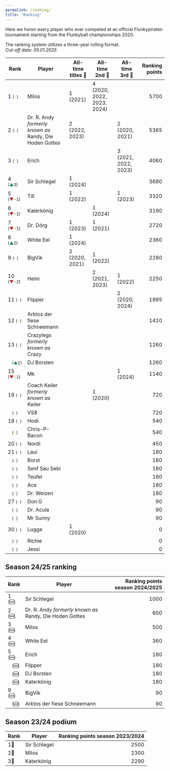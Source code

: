 ```yaml
---
permalink: /ranking/
title: "Ranking"
---
```


Here we honor every player who ever competed at an official Flunkypiraten tournament starting from the Flunkyball championships 2020.

The ranking system utilizes a three-year rolling format.  
_Cut-off date: 05.01.2025_



<!-- table tag start -->

| Rank | Player | All-time titles 🥇 | All-time 2nd 🥈 | All-time 3rd 🥉 | Ranking points |
|------|------|------|------|------|------:|
| 1 <span style="font-size: small">(<span style="color: #EFB700">-</span>)</span> | Milos | 1 (2021) | 4 (2020, 2022, 2023, 2024) |   | 5700 |
| 2 <span style="font-size: small">(<span style="color: #EFB700">-</span>)</span> | Dr. R. Andy *formerly known as* Randy, Die Hoden Gottes | 2 (2022, 2023) |   | 2 (2020, 2021) | 5365 |
| 3 <span style="font-size: small">(<span style="color: #EFB700">-</span>)</span> | Erich |   |   | 3 (2021, 2022, 2023) | 4060 |
| 4 <span style="font-size: small">(<span style="color: #008450">▲</span>3)</span> | Sir Schlegel | 1 (2024) |   |   | 3680 |
| 5 <span style="font-size: small">(<span style="color: #B81D13">▼</span>-1)</span> | Till | 1 (2022) |   | 1 (2023) | 3320 |
| 6 <span style="font-size: small">(<span style="color: #B81D13">▼</span>-1)</span> | Katerkönig |   | 1 (2024) |   | 3190 |
| 7 <span style="font-size: small">(<span style="color: #B81D13">▼</span>-1)</span> | Dr. Dörg | 1 (2023) | 1 (2021) |   | 2720 |
| 8 <span style="font-size: small">(<span style="color: #008450">▲</span>2)</span> | White Eel | 1 (2024) |   |   | 2360 |
| 9 <span style="font-size: small">(<span style="color: #EFB700">-</span>)</span> | BigVik | 2 (2020, 2021) | 1 (2022) |   | 2280 |
| 10 <span style="font-size: small">(<span style="color: #B81D13">▼</span>-2)</span> | Heini |   | 2 (2021, 2023) | 1 (2022) | 2250 |
| 11 <span style="font-size: small">(<span style="color: #EFB700">-</span>)</span> | Flipper |   |   | 2 (2020, 2024) | 1995 |
| 12 <span style="font-size: small">(<span style="color: #EFB700">-</span>)</span> | Arktos der fiese Schneemann |   |   |   | 1410 |
| 13 <span style="font-size: small">(<span style="color: #EFB700">-</span>)</span> | Crazylegs *formerly known as* Crazy |   |   |   | 1260 |
| &nbsp;&nbsp;&nbsp;<span style="font-size: small">(<span style="color: #008450">▲</span>1)</span> | DJ Borsten |   |   |   | 1260 |
| 15 <span style="font-size: small">(<span style="color: #B81D13">▼</span>-1)</span> | Mk |   |   | 1 (2024) | 1140 |
| 16 <span style="font-size: small">(<span style="color: #EFB700">-</span>)</span> | Coach Keiler *formerly known as* Keiler |   | 1 (2020) |   | 720 |
| &nbsp;&nbsp;&nbsp;<span style="font-size: small">(<span style="color: #EFB700">-</span>)</span> | VS8 |   |   |   | 720 |
| 18 <span style="font-size: small">(<span style="color: #EFB700">-</span>)</span> | Hodi |   |   |   | 540 |
| &nbsp;&nbsp;&nbsp;<span style="font-size: small">(<span style="color: #EFB700">-</span>)</span> | Chris-P-Bacon |   |   |   | 540 |
| 20 <span style="font-size: small">(<span style="color: #EFB700">-</span>)</span> | Nordi |   |   |   | 450 |
| 21 <span style="font-size: small">(<span style="color: #EFB700">-</span>)</span> | Laui |   |   |   | 180 |
| &nbsp;&nbsp;&nbsp;<span style="font-size: small">(<span style="color: #EFB700">-</span>)</span> | Borst |   |   |   | 180 |
| &nbsp;&nbsp;&nbsp;<span style="font-size: small">(<span style="color: #EFB700">-</span>)</span> | Senf Sau Sebi |   |   |   | 180 |
| &nbsp;&nbsp;&nbsp;<span style="font-size: small">(<span style="color: #EFB700">-</span>)</span> | Teufel |   |   |   | 180 |
| &nbsp;&nbsp;&nbsp;<span style="font-size: small">(<span style="color: #EFB700">-</span>)</span> | Ace |   |   |   | 180 |
| &nbsp;&nbsp;&nbsp;<span style="font-size: small">(<span style="color: #EFB700">-</span>)</span> | Dr. Weizen |   |   |   | 180 |
| 27 <span style="font-size: small">(<span style="color: #EFB700">-</span>)</span> | Don G |   |   |   | 90 |
| &nbsp;&nbsp;&nbsp;<span style="font-size: small">(<span style="color: #EFB700">-</span>)</span> | Dr. Acula |   |   |   | 90 |
| &nbsp;&nbsp;&nbsp;<span style="font-size: small">(<span style="color: #EFB700">-</span>)</span> | Mr Sunny |   |   |   | 90 |
| 30 <span style="font-size: small">(<span style="color: #EFB700">-</span>)</span> | Lugge | 1 (2020) |   |   | 0 |
| &nbsp;&nbsp;&nbsp;<span style="font-size: small">(<span style="color: #EFB700">-</span>)</span> | Richie |   |   |   | 0 |
| &nbsp;&nbsp;&nbsp;<span style="font-size: small">(<span style="color: #EFB700">-</span>)</span> | Jessi |   |   |   | 0 |


<!-- table tag end -->


## Season 24/25 ranking

<!-- season_table tag start -->

| Rank | Player | Ranking points season 2024/2025|
|------|--------|-------------------------------:|
| 1 <span style="font-size: small">(&#x1F195;)</span> | Sir Schlegel | 1000 |
| 2 <span style="font-size: small">(&#x1F195;)</span> | Dr. R. Andy *formerly known as* Randy, Die Hoden Gottes | 600 |
| 3 <span style="font-size: small">(&#x1F195;)</span> | Milos | 500 |
| 4 <span style="font-size: small">(&#x1F195;)</span> | White Eel | 360 |
| 5 <span style="font-size: small">(&#x1F195;)</span> | Erich | 180 |
| &nbsp;&nbsp;&nbsp;<span style="font-size: small">(&#x1F195;)</span> | Flipper | 180 |
| &nbsp;&nbsp;&nbsp;<span style="font-size: small">(&#x1F195;)</span> | DJ Borsten | 180 |
| &nbsp;&nbsp;&nbsp;<span style="font-size: small">(&#x1F195;)</span> | Katerkönig | 180 |
| 9 <span style="font-size: small">(&#x1F195;)</span> | BigVik | 90 |
| &nbsp;&nbsp;&nbsp;<span style="font-size: small">(&#x1F195;)</span> | Arktos der fiese Schneemann | 90 |


<!-- season_table tag end -->

## Season 23/24 podium

| Rank | Player | Ranking points season 2023/2024|
|------|--------|-------------------------------:|
| 1🥇 | Sir Schlegel | 2500 |
| 2🥈 | Milos | 2300 |
| 3🥉 | Katerkönig | 2290 |

<!-- div>
| 1 <span style="font-size: small">(<span style="color: #008450">▲</span>4)</span> | Sir Schlegel | 2500 |
| 2 <span style="font-size: small">(<span style="color: #EFB700">-</span>)</span> | Milos | 2300 |
| 3 <span style="font-size: small">(<span style="color: #EFB700">-</span>)</span> | Katerkönig | 2290 |
| 4 <span style="font-size: small">(&#x1F195;)</span> | White Eel | 2000 |
| 5 <span style="font-size: small">(<span style="color: #B81D13">▼</span>-4)</span> | Erich | 1660 |
| 6 <span style="font-size: small">(<span style="color: #008450">▲</span>2)</span> | Flipper | 1230 |
| 7 <span style="font-size: small">(<span style="color: #B81D13">▼</span>-3)</span> | Arktos der fiese Schneemann | 1140 |
| 8 <span style="font-size: small">(&#x1F195;)</span> | Mk | 960 |
| 9 <span style="font-size: small">(<span style="color: #B81D13">▼</span>-3)</span> | BigVik | 810 |
| 10 <span style="font-size: small">(&#x1F195;)</span> | Crazylegs *formerly known as* Crazy | 720 |
| &nbsp;&nbsp;&nbsp;<span style="font-size: small">(&#x1F195;)</span> | Dr. Dörg | 720 |
| 12 <span style="font-size: small">(<span style="color: #B81D13">▼</span>-3)</span> | Dr. R. Andy *formerly known as* Randy, Die Hoden Gottes | 585 |
| 13 <span style="font-size: small">(&#x1F195;)</span> | Hodi | 360 |
| &nbsp;&nbsp;&nbsp;<span style="font-size: small">(&#x1F195;)</span> | DJ Borsten | 360 |
| &nbsp;&nbsp;&nbsp;<span style="font-size: small">(<span style="color: #B81D13">▼</span>-8)</span> | Till | 360 |
| &nbsp;&nbsp;&nbsp;<span style="font-size: small">(&#x1F195;)</span> | Nordi | 360 |
| &nbsp;&nbsp;&nbsp;<span style="font-size: small">(&#x1F195;)</span> | Chris | 360 |
| 18 <span style="font-size: small">(<span style="color: #B81D13">▼</span>-8)</span> | Teufel | 180 |
| &nbsp;&nbsp;&nbsp;<span style="font-size: small">(<span style="color: #B81D13">▼</span>-8)</span> | Ace | 180 |
| &nbsp;&nbsp;&nbsp;<span style="font-size: small">(<span style="color: #B81D13">▼</span>-8)</span> | Dr. Weizen | 180 |
| 21 <span style="font-size: small">(&#x1F195;)</span> | Borst | 90 |
| &nbsp;&nbsp;&nbsp;<span style="font-size: small">(&#x1F195;)</span> | Mr Sunny | 90 |
<div -->

<!-- symbols: up: ▲ down: ▼ same: - new: &#x1F195; -->
<!-- colors: green: #008450 red: #B81D13 orange: #EFB700; -->
